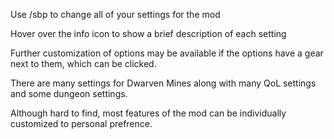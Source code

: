 Use /sbp to change all of your settings for the mod

Hover over the info icon to show a brief description of each setting

Further customization of options may be available if the options have a gear next to them, which can be clicked. 

There are many settings for Dwarven Mines along with many QoL settings and some dungeon settings.

Although hard to find, most features of the mod can be individually customized to personal prefrence.
